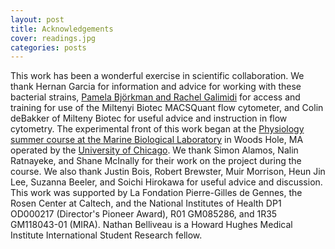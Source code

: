 ```yaml
---
layout: post
title: Acknowledgements
cover: readings.jpg
categories: posts
---
```



This work has been a wonderful exercise in scientific collaboration. We thank
Hernan Garcia for information and advice for working with these bacterial
strains, [Pamela Björkman and Rachel Galimidi](http://www.its.caltech.edu/~bjorker/labdir.htm) for access and training for
use of the Miltenyi Biotec MACSQuant flow cytometer, and Colin deBakker of
Milteny Biotec for useful advice and instruction in flow cytometry. The
experimental front of this work began at the [Physiology summer course at the Marine Biological Laboratory](http://www.mbl.edu/physiology/) in Woods Hole, MA operated by the [University of
Chicago](http://www.uchicago.edu). We thank Simon Alamos, Nalin Ratnayeke, and Shane McInally for their
work on the project during the course. We also thank Justin Bois, Robert
Brewster, Muir Morrison, Heun Jin Lee, Suzanna Beeler, and Soichi Hirokawa for
useful advice and discussion. This work was supported by La Fondation Pierre-Gilles de Gennes, the Rosen Center at Caltech, and the National Institutes of Health
DP1 OD000217 (Director's Pioneer Award), R01
GM085286, and 1R35 GM118043-01 (MIRA). Nathan Belliveau is a Howard Hughes Medical Institute International Student Research fellow.

